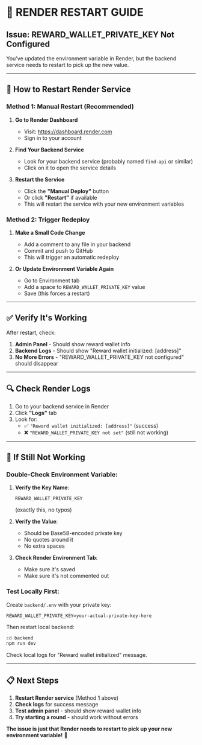 # 🚨 RENDER RESTART GUIDE

## Issue: REWARD_WALLET_PRIVATE_KEY Not Configured

You've updated the environment variable in Render, but the backend service needs to restart to pick up the new value.

---

## 🔄 **How to Restart Render Service**

### **Method 1: Manual Restart (Recommended)**

1. **Go to Render Dashboard**
   - Visit: https://dashboard.render.com
   - Sign in to your account

2. **Find Your Backend Service**
   - Look for your backend service (probably named `find-api` or similar)
   - Click on it to open the service details

3. **Restart the Service**
   - Click the **"Manual Deploy"** button
   - Or click **"Restart"** if available
   - This will restart the service with your new environment variables

### **Method 2: Trigger Redeploy**

1. **Make a Small Code Change**
   - Add a comment to any file in your backend
   - Commit and push to GitHub
   - This will trigger an automatic redeploy

2. **Or Update Environment Variable Again**
   - Go to Environment tab
   - Add a space to `REWARD_WALLET_PRIVATE_KEY` value
   - Save (this forces a restart)

---

## ✅ **Verify It's Working**

After restart, check:

1. **Admin Panel** - Should show reward wallet info
2. **Backend Logs** - Should show "Reward wallet initialized: [address]"
3. **No More Errors** - "REWARD_WALLET_PRIVATE_KEY not configured" should disappear

---

## 🔍 **Check Render Logs**

1. Go to your backend service in Render
2. Click **"Logs"** tab
3. Look for:
   - ✅ `"Reward wallet initialized: [address]"` (success)
   - ❌ `"REWARD_WALLET_PRIVATE_KEY not set"` (still not working)

---

## 🚨 **If Still Not Working**

### **Double-Check Environment Variable:**

1. **Verify the Key Name**:
   ```
   REWARD_WALLET_PRIVATE_KEY
   ```
   (exactly this, no typos)

2. **Verify the Value**:
   - Should be Base58-encoded private key
   - No quotes around it
   - No extra spaces

3. **Check Render Environment Tab**:
   - Make sure it's saved
   - Make sure it's not commented out

### **Test Locally First**:

Create `backend/.env` with your private key:
```env
REWARD_WALLET_PRIVATE_KEY=your-actual-private-key-here
```

Then restart local backend:
```bash
cd backend
npm run dev
```

Check local logs for "Reward wallet initialized" message.

---

## 📋 **Next Steps**

1. **Restart Render service** (Method 1 above)
2. **Check logs** for success message
3. **Test admin panel** - should show reward wallet info
4. **Try starting a round** - should work without errors

**The issue is just that Render needs to restart to pick up your new environment variable!** 🔄

